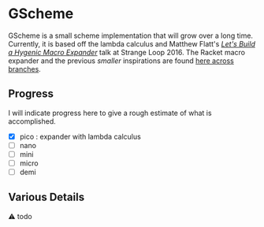 # GScheme

GScheme is a small scheme implementation that will grow over a long time. Currently, it is based off the lambda calculus and Matthew Flatt's [*Let's Build a Hygenic Macro Expander*](https://www.youtube.com/watch?v=Or_yKiI3Ha4) talk at Strange Loop 2016.
The Racket macro expander and the previous *smaller* inspirations are found [here across branches](https://github.com/mflatt/expander).

## Progress

I will indicate progress here to give a rough estimate of what is accomplished.

- [X] pico : expander with lambda calculus
- [ ] nano
- [ ] mini
- [ ] micro
- [ ] demi

## Various Details

:warning: todo
